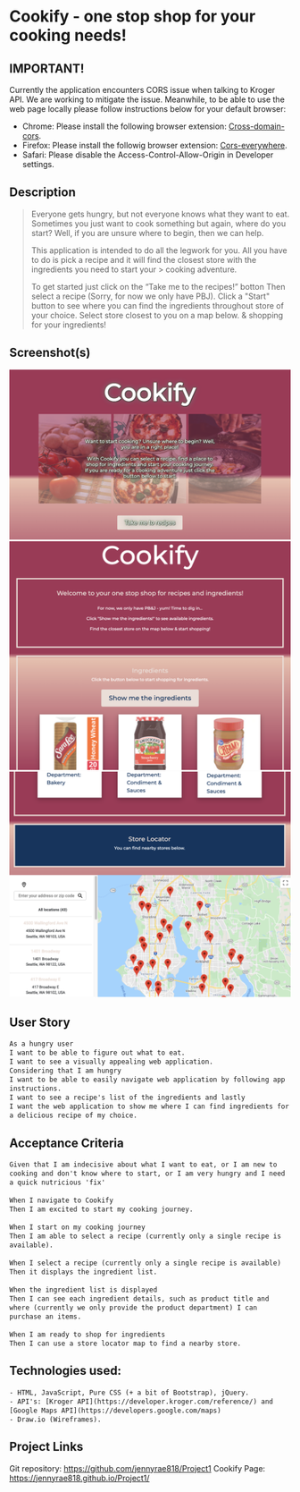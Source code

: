 # Cookify - one stop shop for your cooking needs!

## IMPORTANT! 
Currently the application encounters CORS issue when talking to Kroger API. We are working to mitigate the issue. Meanwhile, to be able to use the web page locally please follow instructions below for your default browser: 
- Chrome: Please install the following browser extension: [Cross-domain-cors](https://chrome.google.com/webstore/detail/cross-domain-cors/mjhpgnbimicffchbodmgfnemoghjakai).
- Firefox: Please install the followig browser extension: [Cors-everywhere](https://addons.mozilla.org/en-US/firefox/addon/cors-everywhere/?utm_source=addons.mozilla.org&utm_medium=referral&utm_content=search).
- Safari: Please disable the Access-Control-Allow-Origin in Developer settings. 

## Description
> Everyone gets hungry, but not everyone knows what they want to eat.
> Sometimes you just want to cook something but again, where do you start?
> Well, if you are unsure where to begin, then we can help. 
> 
> This application is intended to do all the legwork for you. All you have to do is pick a recipe and it will find the closest store with the ingredients you need to start your > cooking adventure.
> 
> To get started just click on the “Take me to the recipes!” botton
> Then select a recipe (Sorry, for now we only have PBJ).
> Click a "Start" button to see where you can find the ingredients throughout store of your choice.
> Select store closest to you on a map below.
> & shopping for your ingredients!

## Screenshot(s)
![landingpage](./assets/images/landingpage.png)
![searchpage](./assets/images/searchpage.png)
![mapsearch](./assets/images/mapsearch.png)


## User Story
```
As a hungry user
I want to be able to figure out what to eat. 
I want to see a visually appealing web application. 
Considering that I am hungry
I want to be able to easily navigate web application by following app instructions. 
I want to see a recipe's list of the ingredients and lastly 
I want the web application to show me where I can find ingredients for a delicious recipe of my choice.
```

## Acceptance Criteria
```
Given that I am indecisive about what I want to eat, or I am new to cooking and don't know where to start, or I am very hungry and I need a quick nutricious 'fix'

When I navigate to Cookify 
Then I am excited to start my cooking journey.

When I start on my cooking journey 
Then I am able to select a recipe (currently only a single recipe is available).

When I select a recipe (currently only a single recipe is available)
Then it displays the ingredient list.

When the ingredient list is displayed
Then I can see each ingredient details, such as product title and where (currently we only provide the product department) I can purchase an items.

When I am ready to shop for ingredients 
Then I can use a store locator map to find a nearby store. 
```

## Technologies used:
```
- HTML, JavaScript, Pure CSS (+ a bit of Bootstrap), jQuery. 
- API's: [Kroger API](https://developer.kroger.com/reference/) and [Google Maps API](https://developers.google.com/maps)
- Draw.io (Wireframes).
```

## Project Links
Git repository: https://github.com/jennyrae818/Project1
Cookify Page: https://jennyrae818.github.io/Project1/

